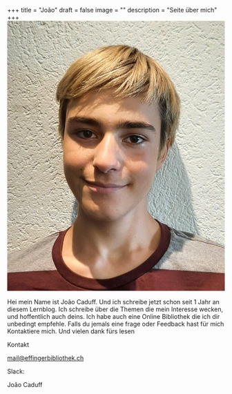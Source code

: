 +++
title = "João"
draft = false
image = ""
description = "Seite über mich"
+++
![](bewerbung-bild-2.jpeg)

Hei mein Name ist João Caduff. Und ich schreibe jetzt schon seit 1 Jahr an diesem Lernblog. Ich schreibe über die Themen die mein Interesse wecken, und hoffentlich auch deins. Ich habe auch eine Online Bibliothek die ich dir unbedingt empfehle. Falls du jemals eine frage oder Feedback hast für mich Kontaktiere mich. Und vielen dank fürs lesen 

Kontakt

mail@effingerbibliothek.ch 

Slack: 

João Caduff